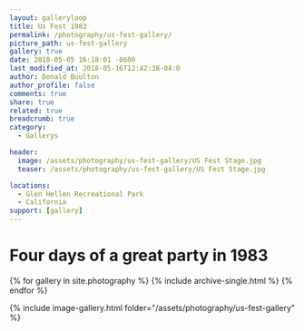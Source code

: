 ```yaml
---
layout: galleryloop
title: Us Fest 1983
permalink: /photography/us-fest-gallery/
picture_path: us-fest-gallery
gallery: true
date: 2018-05-05 16:18:01 -0600
last_modified_at: 2018-05-16T12:42:38-04:0
author: Donald Boulton
author_profile: false
comments: true
share: true
related: true
breadcrumb: true
category:
  - Gallerys

header:
  image: /assets/photography/us-fest-gallery/US Fest Stage.jpg
  teaser: /assets/photography/us-fest-gallery/US Fest Stage.jpg

locations:
  - Glen Hellen Recreational Park
  - California
support: [gallery]
---
```

# Four days of a great party in 1983

{% for gallery in site.photography %}
  {% include archive-single.html %}
{% endfor %}

{% include image-gallery.html folder="/assets/photography/us-fest-gallery" %}